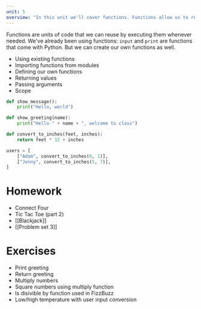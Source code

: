 ```yaml
---
unit: 5
overview: "In this unit we'll cover functions. Functions allow us to reuse our code and execute it whenever needed."
---
```


Functions are units of code that we can reuse by executing them whenever needed. We've already been using functions: `input` and `print` are functions that come with Python. But we can create our own functions as well.

- Using existing functions
- Importing functions from modules
- Defining our own functions
- Returning values
- Passing arguments
- Scope

```python
def show_message():
	print("Hello, world")
```

```python
def show_greeting(name):
	print("Hello " + name + ", welcome to class")
```

```python
def convert_to_inches(feet, inches):
	return feet * 12 + inches

users = [
	["Adam", convert_to_inches(6, 1)],
	["Jenny", convert_to_inches(5, 7)],
]
```

# Homework

- Connect Four
- Tic Tac Toe (part 2)
- [[Blackjack]]
- [[Problem set 3]]

# Exercises

- Print greeting
- Return greeting
- Multiply numbers
- Square numbers using multiply function
- Is disivible by function used in FizzBuzz
- Low/high temperature with user input conversion
